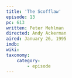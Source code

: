```yaml
---
title: 'The Scofflaw'
episode: 13
pc: 613
written: Peter Mehlman
directed: Andy Ackerman
aired: January 26, 1995
imdb:
wiki:
taxonomy:
    category:
        - episode
---
```

